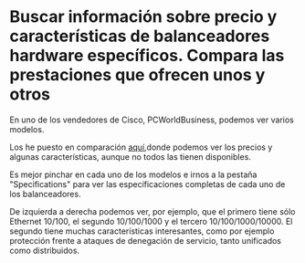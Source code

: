 # Buscar información sobre precio y características de balanceadores hardware específicos. Compara las prestaciones que ofrecen unos y otros

En uno de los vendedores de Cisco, PCWorldBusiness, podemos ver varios modelos.

Los he puesto en comparación [aquí](http://www.pcworldbusiness.co.uk/action/product-comparison?item=P103339P&item=P186722P&item=P197889P),donde podemos ver los precios y algunas características, aunque no todos las tienen disponibles.

Es mejor pinchar en cada uno de los modelos e irnos a la pestaña "Specifications" para ver las especificaciones completas de cada uno de los balanceadores.

De izquierda a derecha podemos ver, por ejemplo, que el primero tiene sólo Ethernet 10/100, el segundo 10/100/1000 y el tercero 10/100/1000/10000. El segundo tiene muchas características interesantes, como por ejemplo protección frente a ataques de denegación de servicio, tanto unificados como distribuidos.

